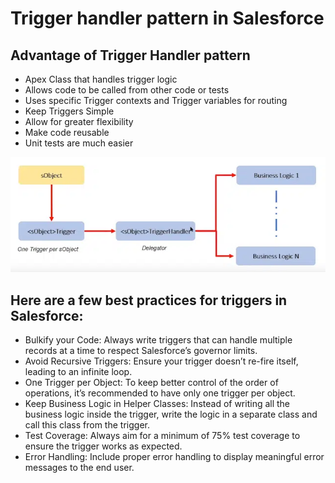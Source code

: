 # Trigger handler pattern in Salesforce
## Advantage of Trigger Handler pattern

* Apex Class that handles trigger logic
* Allows code to be called from other code or tests
* Uses specific Trigger contexts and Trigger variables for routing
* Keep Triggers Simple
* Allow for greater flexibility
* Make code reusable
* Unit tests are much easier

![screenshot](https://github.com/NguyenXuanThin/Trigger-pattern/blob/main/image.png)

## Here are a few best practices for triggers in Salesforce:

* Bulkify your Code: Always write triggers that can handle multiple records at a time to respect Salesforce’s governor limits.
* Avoid Recursive Triggers: Ensure your trigger doesn’t re-fire itself, leading to an infinite loop.
* One Trigger per Object: To keep better control of the order of operations, it’s recommended to have only one trigger per object.
* Keep Business Logic in Helper Classes: Instead of writing all the business logic inside the trigger, write the logic in a separate class and call this class from the trigger.
* Test Coverage: Always aim for a minimum of 75% test coverage to ensure the trigger works as expected.
* Error Handling: Include proper error handling to display meaningful error messages to the end user.
